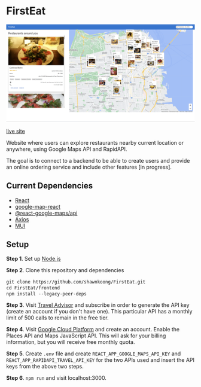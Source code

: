 # FirstEat
![image](assets/DemoScreenshot.png)

[live site](https://firsteat.netlify.app/)

Website where users can explore restaurants nearby current location or anywhere, using Google Maps API and RapidAPI. 

The goal is to connect to a backend to be able to create users and provide an online ordering service and include other features [in progress].

## Current Dependencies
- [React](https://reactjs.org/)
- [google-map-react](https://github.com/google-map-react/google-map-react)
- [@react-google-maps/api](https://react-google-maps-api-docs.netlify.app/)
- [Axios](https://axios-http.com/docs/intro)
- [MUI](https://mui.com/)

## Setup
**Step 1**. Set up [Node.js](https://nodejs.org/en/)

**Step 2**. Clone this repository and dependencies
```
git clone https://github.com/shawnkoong/FirstEat.git
cd FirstEat/frontend
npm install --legacy-peer-deps
```
**Step 3**. Visit [Travel Advisor](https://rapidapi.com/apidojo/api/travel-advisor) and subscribe in order to generate the API key (create an account if you don't have one).
This particular API has a monthly limit of 500 calls to remain in the free tier.

**Step 4**. Visit [Google Cloud Platform](https://cloud.google.com/) and create an account. Enable the Places API and Maps JavaScript API.
This will ask for your billing information, but you will receive free monthly quota.

**Step 5**. Create ```.env``` file and create ```REACT_APP_GOOGLE_MAPS_API_KEY``` and ```REACT_APP_RAPIDAPI_TRAVEL_API_KEY``` for the two APIs used and insert the API keys from the above two steps.

**Step 6**. ```npm run``` and visit localhost:3000.
